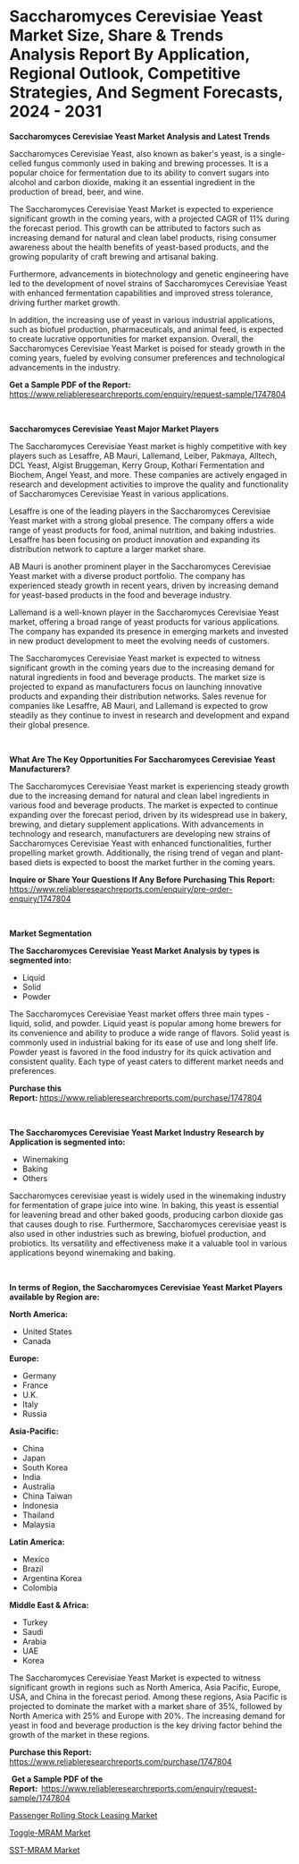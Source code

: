 <p><h1>Saccharomyces Cerevisiae Yeast Market Size, Share & Trends Analysis Report By Application, Regional Outlook, Competitive Strategies, And Segment Forecasts, 2024 - 2031</h1></p><p><strong>Saccharomyces Cerevisiae Yeast Market Analysis and Latest Trends</strong></p>
<p><p>Saccharomyces Cerevisiae Yeast, also known as baker's yeast, is a single-celled fungus commonly used in baking and brewing processes. It is a popular choice for fermentation due to its ability to convert sugars into alcohol and carbon dioxide, making it an essential ingredient in the production of bread, beer, and wine.</p><p>The Saccharomyces Cerevisiae Yeast Market is expected to experience significant growth in the coming years, with a projected CAGR of 11% during the forecast period. This growth can be attributed to factors such as increasing demand for natural and clean label products, rising consumer awareness about the health benefits of yeast-based products, and the growing popularity of craft brewing and artisanal baking.</p><p>Furthermore, advancements in biotechnology and genetic engineering have led to the development of novel strains of Saccharomyces Cerevisiae Yeast with enhanced fermentation capabilities and improved stress tolerance, driving further market growth.</p><p>In addition, the increasing use of yeast in various industrial applications, such as biofuel production, pharmaceuticals, and animal feed, is expected to create lucrative opportunities for market expansion. Overall, the Saccharomyces Cerevisiae Yeast Market is poised for steady growth in the coming years, fueled by evolving consumer preferences and technological advancements in the industry.</p></p>
<p><strong>Get a Sample PDF of the Report:&nbsp;</strong> <a href="https://www.reliableresearchreports.com/enquiry/request-sample/1747804">https://www.reliableresearchreports.com/enquiry/request-sample/1747804</a></p>
<p>&nbsp;</p>
<p><strong>Saccharomyces Cerevisiae Yeast Major Market Players</strong></p>
<p><p>The Saccharomyces Cerevisiae Yeast market is highly competitive with key players such as Lesaffre, AB Mauri, Lallemand, Leiber, Pakmaya, Alltech, DCL Yeast, Algist Bruggeman, Kerry Group, Kothari Fermentation and Biochem, Angel Yeast, and more. These companies are actively engaged in research and development activities to improve the quality and functionality of Saccharomyces Cerevisiae Yeast in various applications.</p><p>Lesaffre is one of the leading players in the Saccharomyces Cerevisiae Yeast market with a strong global presence. The company offers a wide range of yeast products for food, animal nutrition, and baking industries. Lesaffre has been focusing on product innovation and expanding its distribution network to capture a larger market share.</p><p>AB Mauri is another prominent player in the Saccharomyces Cerevisiae Yeast market with a diverse product portfolio. The company has experienced steady growth in recent years, driven by increasing demand for yeast-based products in the food and beverage industry.</p><p>Lallemand is a well-known player in the Saccharomyces Cerevisiae Yeast market, offering a broad range of yeast products for various applications. The company has expanded its presence in emerging markets and invested in new product development to meet the evolving needs of customers.</p><p>The Saccharomyces Cerevisiae Yeast market is expected to witness significant growth in the coming years due to the increasing demand for natural ingredients in food and beverage products. The market size is projected to expand as manufacturers focus on launching innovative products and expanding their distribution networks. Sales revenue for companies like Lesaffre, AB Mauri, and Lallemand is expected to grow steadily as they continue to invest in research and development and expand their global presence.</p></p>
<p>&nbsp;</p>
<p><strong>What Are The Key Opportunities For Saccharomyces Cerevisiae Yeast Manufacturers?</strong></p>
<p><p>The Saccharomyces Cerevisiae Yeast market is experiencing steady growth due to the increasing demand for natural and clean label ingredients in various food and beverage products. The market is expected to continue expanding over the forecast period, driven by its widespread use in bakery, brewing, and dietary supplement applications. With advancements in technology and research, manufacturers are developing new strains of Saccharomyces Cerevisiae Yeast with enhanced functionalities, further propelling market growth. Additionally, the rising trend of vegan and plant-based diets is expected to boost the market further in the coming years.</p></p>
<p><strong>Inquire or Share Your Questions If Any Before Purchasing This Report:</strong> <a href="https://www.reliableresearchreports.com/enquiry/pre-order-enquiry/1747804">https://www.reliableresearchreports.com/enquiry/pre-order-enquiry/1747804</a></p>
<p>&nbsp;</p>
<p><strong>Market Segmentation</strong></p>
<p><strong>The Saccharomyces Cerevisiae Yeast Market Analysis by types is segmented into:</strong></p>
<p><ul><li>Liquid</li><li>Solid</li><li>Powder</li></ul></p>
<p><p>The Saccharomyces Cerevisiae Yeast market offers three main types - liquid, solid, and powder. Liquid yeast is popular among home brewers for its convenience and ability to produce a wide range of flavors. Solid yeast is commonly used in industrial baking for its ease of use and long shelf life. Powder yeast is favored in the food industry for its quick activation and consistent quality. Each type of yeast caters to different market needs and preferences.</p></p>
<p><strong>Purchase this Report:&nbsp;</strong><a href="https://www.reliableresearchreports.com/purchase/1747804">https://www.reliableresearchreports.com/purchase/1747804</a></p>
<p>&nbsp;</p>
<p><strong>The Saccharomyces Cerevisiae Yeast Market Industry Research by Application is segmented into:</strong></p>
<p><ul><li>Winemaking</li><li>Baking</li><li>Others</li></ul></p>
<p><p>Saccharomyces cerevisiae yeast is widely used in the winemaking industry for fermentation of grape juice into wine. In baking, this yeast is essential for leavening bread and other baked goods, producing carbon dioxide gas that causes dough to rise. Furthermore, Saccharomyces cerevisiae yeast is also used in other industries such as brewing, biofuel production, and probiotics. Its versatility and effectiveness make it a valuable tool in various applications beyond winemaking and baking.</p></p>
<p>&nbsp;</p>
<p><strong>In terms of Region, the Saccharomyces Cerevisiae Yeast Market Players available by Region are:</strong></p>
<p>
    <p> <strong> North America: </strong>
        <ul>
            <li>United States</li>
            <li>Canada</li>
        </ul>
        </p> 
    <p> <strong> Europe: </strong>
        <ul>
            <li>Germany</li>
            <li>France</li>
            <li>U.K.</li>
            <li>Italy</li>
            <li>Russia</li>
        </ul>
        </p> 
    <p> <strong> Asia-Pacific: </strong>
        <ul>
            <li>China</li>
            <li>Japan</li>
            <li>South Korea</li>
            <li>India</li>
            <li>Australia</li>
            <li>China Taiwan</li>
            <li>Indonesia</li>
            <li>Thailand</li>
            <li>Malaysia</li>
        </ul>
        </p> 
    <p> <strong> Latin America: </strong>
        <ul>
            <li>Mexico</li>
            <li>Brazil</li>
            <li>Argentina Korea</li>
            <li>Colombia</li>
        </ul>
        </p> 
    <p> <strong> Middle East & Africa: </strong>
        <ul>
            <li>Turkey</li>
            <li>Saudi</li>
            <li>Arabia</li>
            <li>UAE</li>
            <li>Korea</li>
        </ul>
    </p>
    </p>
<p><p>The Saccharomyces Cerevisiae Yeast Market is expected to witness significant growth in regions such as North America, Asia Pacific, Europe, USA, and China in the forecast period. Among these regions, Asia Pacific is projected to dominate the market with a market share of 35%, followed by North America with 25% and Europe with 20%. The increasing demand for yeast in food and beverage production is the key driving factor behind the growth of the market in these regions.</p></p>
<p><strong>Purchase this Report: </strong><a href="https://www.reliableresearchreports.com/purchase/1747804">https://www.reliableresearchreports.com/purchase/1747804</a></p>
<p>&nbsp;<strong>Get a Sample PDF of the Report:&nbsp;&nbsp;</strong><a href="https://www.reliableresearchreports.com/enquiry/request-sample/1747804">https://www.reliableresearchreports.com/enquiry/request-sample/1747804</a></p>
<p><strong></strong></p>
<p><p><a href="https://view.publitas.com/reportprime-1/passenger-rolling-stock-leasing-market-provides-detailed-segmentation-of-this-market-based-on-type-application-and-region-and-forecast-for-the-period-from-2023-2030/">Passenger Rolling Stock Leasing Market</a></p><p><a href="https://view.publitas.com/reportprime-1/toggle-mram-market-size-reflecting-a-forecast-till-2030-market-by-type-by-application-and-by-geography/">Toggle-MRAM Market</a></p><p><a href="https://view.publitas.com/reportprime-1/sst-mram-market-size-and-growth-market-segmentation-regional-and-country-breakdowns-and-market-trends-for-period-from-2023-2030/">SST-MRAM Market</a></p></p>